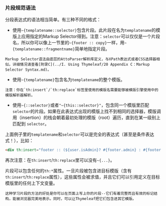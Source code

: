 ### 片段规范语法

分段表达式的语法相当简单。有三种不同的格式：

- 使用`~{templatename::selector}`包含片段。此片段在名为`templatename`的模版上应用指定的Markup Selector得到。注意：`selector`可以仅仅是一个片段名，所以你可以像上一节里的`~{footer :: copy}`一样，用`~{templatename::fragmentname}`简单地指定片段。

```
Markup Selector语法由底层的AttoParser解析库定义，与XPath表达式或者CSS选择器相似。详细情况请查看[附录C](../I. Using Thymeleaf/20 Appendix C：Markup Selector Syntax.md)。
```

- 使用`~{templatename}`包含名为`templatename`的整个模版。

```
注意：你在`th:insert`/`th:replace`标签里使用的模版名需要能够被模版引擎使用中的模版解析器解析。
```

- 使用`~{::selector}`或者`"~{this::selector}"`，包含同一个模版里匹配`selector`的片段。如果在此表达式出现的模版上找不到相同的选择器，模版调用（insertion）的栈会朝着最初处理的模版（root）遍历，直到在某一级别上匹配到 `selector`。

上面例子里的`templatename`和`selector`可以是完全的表达式（甚至是条件表达式！），比如：
```html
<div th:insert="footer :: (${user.isAdmin}? #{footer.admin} : #{footer.normaluser})"></div>
```

再次注意：在`th:insert`/`th:replace`里可以没有`~{...}`。

片段可以包含任何的`th:*`属性。一旦片段被包含进目标模版（含有`th:insert`/`th:replace`属性），这些属性会被求值，并且它们可以引用定义在目标模版里的任何上下文变量。

```
这种学习片段的方法的好处是你可以在页面上写上你的片段--它们有着完整而且有效的标记结构，能被浏览器完美地表示。同时，可以让Thymeleaf把它们包含进其它模版。
```